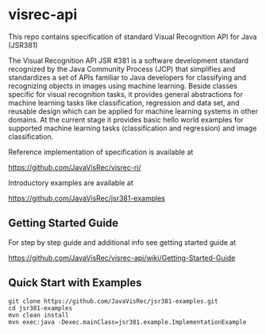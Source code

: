 # visrec-api
This repo contains specification of standard Visual Recognition API for Java (JSR381)

The Visual Recognition API JSR #381 is a software development standard recognized by the Java Community Process (JCP) that simplifies and standardizes a set of APIs familiar to Java developers for classifying and recognizing objects in images using machine learning. Beside classes specific for visual recognition tasks, it provides general abstractions for machine learning tasks like classification, regression and data set, and reusable design which can be applied for machine learning systems in other domains.
At the current stage it provides basic hello world examples for supported machine learning tasks (classification and regression) and image classification. 

Reference implementation of specification is available at

https://github.com/JavaVisRec/visrec-ri/

Introductory examples are available at

https://github.com/JavaVisRec/jsr381-examples

## Getting Started Guide
For step by step guide and additional info see getting started guide at

https://github.com/JavaVisRec/visrec-api/wiki/Getting-Started-Guide

## Quick Start with Examples

    git clone https://github.com/JavaVisRec/jsr381-examples.git
    cd jsr381-examples
    mvn clean install
    mvn exec:java -Dexec.mainClass=jsr381.example.ImplementationExample

